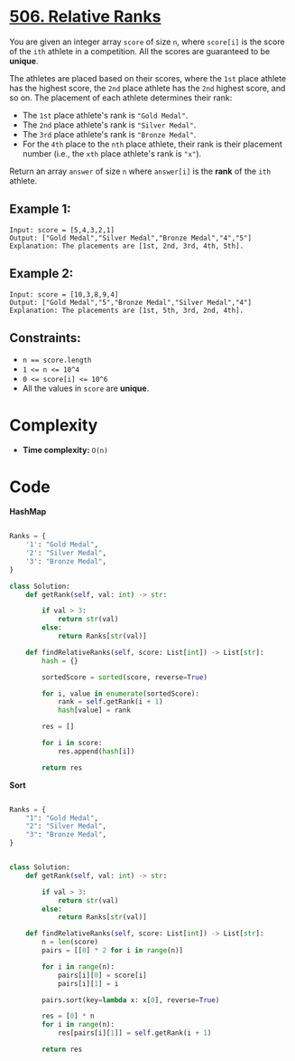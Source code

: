 # [506. Relative Ranks](https://leetcode.com/problems/relative-ranks/description/?envType=daily-question&envId=2024-05-08)

You are given an integer array `score` of size `n`, where `score[i]` is the score of the `ith` athlete in a competition. All the scores are guaranteed to be **unique**.

The athletes are placed based on their scores, where the `1st` place athlete has the highest score, the `2nd` place athlete has the `2nd` highest score, and so on. The placement of each athlete determines their rank:

- The `1st` place athlete's rank is `"Gold Medal"`.
- The `2nd` place athlete's rank is `"Silver Medal"`.
- The `3rd` place athlete's rank is `"Bronze Medal"`.
- For the `4th` place to the `nth` place athlete, their rank is their placement number (i.e., the `xth` place athlete's rank is `"x"`).

Return an array `answer` of size `n` where `answer[i]` is the **rank** of the `ith` athlete.

## Example 1:

```
Input: score = [5,4,3,2,1]
Output: ["Gold Medal","Silver Medal","Bronze Medal","4","5"]
Explanation: The placements are [1st, 2nd, 3rd, 4th, 5th].
```

## Example 2:

```
Input: score = [10,3,8,9,4]
Output: ["Gold Medal","5","Bronze Medal","Silver Medal","4"]
Explanation: The placements are [1st, 5th, 3rd, 2nd, 4th].
```

## Constraints:

- `n == score.length`
- `1 <= n <= 10^4`
- `0 <= score[i] <= 10^6`
- All the values in `score` are **unique**.

# Complexity

- **Time complexity:**
  `O(n)`

# Code

**HashMap**

```python

Ranks = {
    '1': "Gold Medal",
    '2': "Silver Medal",
    '3': "Bronze Medal",
}

class Solution:
    def getRank(self, val: int) -> str:

        if val > 3:
            return str(val)
        else:
            return Ranks[str(val)]

    def findRelativeRanks(self, score: List[int]) -> List[str]:
        hash = {}

        sortedScore = sorted(score, reverse=True)

        for i, value in enumerate(sortedScore):
            rank = self.getRank(i + 1)
            hash[value] = rank

        res = []

        for i in score:
            res.append(hash[i])

        return res

```

**Sort**

```python

Ranks = {
    "1": "Gold Medal",
    "2": "Silver Medal",
    "3": "Bronze Medal",
}


class Solution:
    def getRank(self, val: int) -> str:

        if val > 3:
            return str(val)
        else:
            return Ranks[str(val)]

    def findRelativeRanks(self, score: List[int]) -> List[str]:
        n = len(score)
        pairs = [[0] * 2 for i in range(n)]

        for i in range(n):
            pairs[i][0] = score[i]
            pairs[i][1] = i

        pairs.sort(key=lambda x: x[0], reverse=True)

        res = [0] * n
        for i in range(n):
            res[pairs[i][1]] = self.getRank(i + 1)

        return res

```
